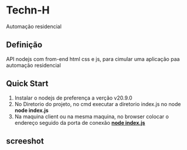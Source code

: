 # Techn-H
Automação residencial

## Definição 

API nodejs com from-end html css e js, para cimular uma aplicação paa automação residencial 


## Quick Start

1. Instalar o nodejs de preferença a verção v20.9.0
2. No Diretorio do projeto, no cmd executar a diretorio index.js no node <strong> node index.js </strong>
3. Na maquina client ou na mesma maquina, no browser colocar o endereço seguido da porta de conexão <strong> [node index.js](http://localhost:8080/) </strong>

## screeshot


